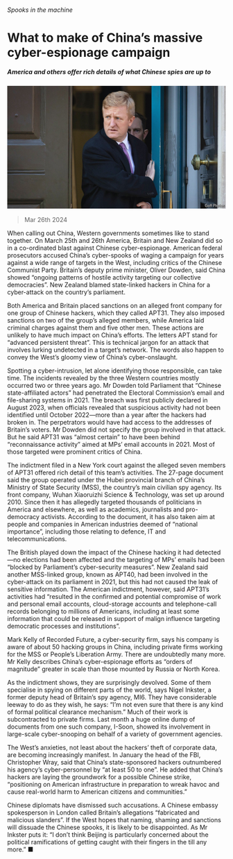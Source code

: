 ###### Spooks in the machine

# What to make of China’s massive cyber-espionage campaign 

##### America and others offer rich details of what Chinese spies are up to 

![image](images/20240330_CNP003.jpg) 

> Mar 26th 2024 

When calling out China, Western governments sometimes like to stand together. On March 25th and 26th America, Britain and New Zealand did so in a co-ordinated blast against Chinese cyber-espionage. American federal prosecutors accused China’s cyber-spooks of waging a campaign for years against a wide range of targets in the West, including critics of the Chinese Communist Party. Britain’s deputy prime minister, Oliver Dowden, said China showed “ongoing patterns of hostile activity targeting our collective democracies”. New Zealand blamed state-linked hackers in China for a cyber-attack on the country’s parliament. 

Both America and Britain placed sanctions on an alleged front company for one group of Chinese hackers, which they called APT31. They also imposed sanctions on two of the group’s alleged members, while America laid criminal charges against them and five other men. These actions are unlikely to have much impact on China’s efforts. The letters APT stand for “advanced persistent threat”. This is technical jargon for an attack that involves lurking undetected in a target’s network. The words also happen to convey the West’s gloomy view of China’s cyber-onslaught. 

Spotting a cyber-intrusion, let alone identifying those responsible, can take time. The incidents revealed by the three Western countries mostly occurred two or three years ago. Mr Dowden told Parliament that “Chinese state-affiliated actors” had penetrated the Electoral Commission’s email and file-sharing systems in 2021. The breach was first publicly declared in August 2023, when officials revealed that suspicious activity had not been identified until October 2022—more than a year after the hackers had broken in. The perpetrators would have had access to the addresses of Britain’s voters. Mr Dowden did not specify the group involved in that attack. But he said APT31 was “almost certain” to have been behind “reconnaissance activity” aimed at MPs’ email accounts in 2021. Most of those targeted were prominent critics of China. 

The indictment filed in a New York court against the alleged seven members of APT31 offered rich detail of this team’s activities. The 27-page document said the group operated under the Hubei provincial branch of China’s Ministry of State Security (MSS), the country’s main civilian spy agency. Its front company, Wuhan Xiaoruizhi Science &amp; Technology, was set up around 2010. Since then it has allegedly targeted thousands of politicians in America and elsewhere, as well as academics, journalists and pro-democracy activists. According to the document, it has also taken aim at people and companies in American industries deemed of “national importance”, including those relating to defence, IT and telecommunications.

The British played down the impact of the Chinese hacking it had detected—no elections had been affected and the targeting of MPs’ emails had been “blocked by Parliament’s cyber-security measures”. New Zealand said another MSS-linked group, known as APT40, had been involved in the cyber-attack on its parliament in 2021, but this had not caused the leak of sensitive information. The American indictment, however, said APT31’s activities had “resulted in the confirmed and potential compromise of work and personal email accounts, cloud-storage accounts and telephone-call records belonging to millions of Americans, including at least some information that could be released in support of malign influence targeting democratic processes and institutions”. 

Mark Kelly of Recorded Future, a cyber-security firm, says his company is aware of about 50 hacking groups in China, including private firms working for the MSS or People’s Liberation Army. There are undoubtedly many more. Mr Kelly describes China’s cyber-espionage efforts as “orders of magnitude” greater in scale than those mounted by Russia or North Korea. 

As the indictment shows, they are surprisingly devolved. Some of them specialise in spying on different parts of the world, says Nigel Inkster, a former deputy head of Britain’s spy agency, MI6. They have considerable leeway to do as they wish, he says: “I’m not even sure that there is any kind of formal political clearance mechanism.” Much of their work is subcontracted to private firms. Last month a huge online dump of documents from one such company, I-Soon, showed its involvement in large-scale cyber-snooping on behalf of a variety of government agencies. 

The West’s anxieties, not least about the hackers’ theft of corporate data, are becoming increasingly manifest. In January the head of the FBI, Christopher Wray, said that China’s state-sponsored hackers outnumbered his agency’s cyber-personnel by “at least 50 to one”. He added that China’s hackers are laying the groundwork for a possible Chinese strike, “positioning on American infrastructure in preparation to wreak havoc and cause real-world harm to American citizens and communities.”

Chinese diplomats have dismissed such accusations. A Chinese embassy spokesperson in London called Britain’s allegations “fabricated and malicious slanders”. If the West hopes that naming, shaming and sanctions will dissuade the Chinese spooks, it is likely to be disappointed. As Mr Inkster puts it: “I don’t think Beijing is particularly concerned about the political ramifications of getting caught with their fingers in the till any more.” ■


